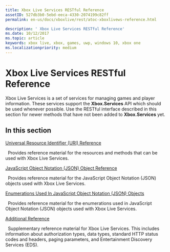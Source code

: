 ```yaml
---
title: Xbox Live Services RESTful Reference
assetID: 527db3b0-5ebd-eeca-4330-2074199c82ff
permalink: en-us/docs/xboxlive/rest/atoc-xboxlivews-reference.html

description: ' Xbox Live Services RESTful Reference'
ms.date: 10/12/2017
ms.topic: article
keywords: xbox live, xbox, games, uwp, windows 10, xbox one
ms.localizationpriority: medium
---
```

# Xbox Live Services RESTful Reference

Xbox Live Services is a set of services for managing games and player information. These services support the **Xbox.Services** API which should be used whenever possible. Use the RESTful interface described in this section for newer methods that have not been added to **Xbox.Services** yet.

<a id="ID4E5"></a>


## In this section

[Universal Resource Identifier (URI) Reference](uri/atoc-xboxlivews-reference-uris.md)

&nbsp;&nbsp;Provides reference material for the resources and methods that can be used with Xbox Live Services.

[JavaScript Object Notation (JSON) Object Reference](json/atoc-xboxlivews-reference-json.md)

&nbsp;&nbsp;Provides reference material for the JavaScript Object Notation (JSON) objects used with Xbox Live Services.

[Enumerations Used In JavaScript Object Notation (JSON) Objects](enums/atoc-xboxlivews-reference-enums.md)

&nbsp;&nbsp;Provides reference material for the enumerations used in JavaScript Object Notation (JSON) objects used with Xbox Live Services.

[Additional Reference](additional/atoc-xboxlivews-reference-additional.md)

&nbsp;&nbsp;Supplementary reference material for Xbox Live Services. This includes information about authorization types, data types, standard HTTP status codes and headers, paging parameters, and Entertainment Discovery Services (EDS).
